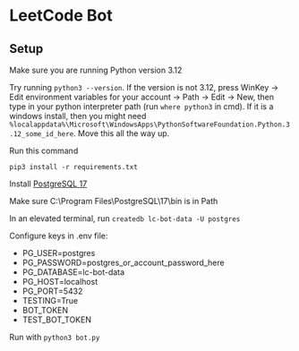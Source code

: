# LeetCode Bot

## Setup

Make sure you are running Python version 3.12

Try running `python3 --version`. If the version is not 3.12, press WinKey -> Edit environment variables for your account -> Path -> Edit -> New, then type in your python interpreter path (run `where python3` in cmd). If it is a windows install, then you might need `%localappdata%\Microsoft\WindowsApps\PythonSoftwareFoundation.Python.3.12_some_id_here`. Move this all the way up.

Run this command

`pip3 install -r requirements.txt`

Install [PostgreSQL 17](https://www.enterprisedb.com/downloads/postgres-postgresql-downloads)

Make sure C:\Program Files\PostgreSQL\17\bin is in Path

In an elevated terminal, run `createdb lc-bot-data -U postgres`

Configure keys in .env file:
* PG_USER=postgres
* PG_PASSWORD=postgres_or_account_password_here
* PG_DATABASE=lc-bot-data
* PG_HOST=localhost
* PG_PORT=5432
* TESTING=True
* BOT_TOKEN
* TEST_BOT_TOKEN

Run with `python3 bot.py`